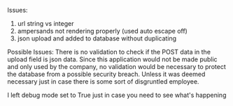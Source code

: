 Issues:
1. url string vs integer
2. ampersands not rendering properly (used auto escape off)
3. json upload and added to database without duplicating

Possible Issues:
There is no validation to check if the POST data in the upload field is json data. Since this application would not be made public
and only used by the company, no validation would be necessary to protect the database from a possible security breach. Unless
it was deemed necessary just in case there is some sort of disgruntled employee.

I left debug mode set to True just in case you need to see what's happening